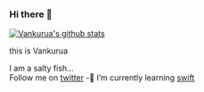 ### Hi there 👋   
[![Vankurua's github stats](https://github-readme-stats.vercel.app/api?username=Vankurua&show_icons=true)](https://github.com/anuraghazra/github-readme-stats)

this is Vankurua

I am a salty fish...  
Follow me on [twitter](https://twitter.com/Vankurua)
-🌱 I’m currently learning [swift](https://github.com/apple/swift)   
 

<!--
**Vankurua/Vankurua** is a ✨ _special_ ✨ repository because its `README.md` (this file) appears on your GitHub profile.

Here are some ideas to get you started:

- 🔭 I’m currently working on ...
- 🌱 I’m currently learning swift
- 👯 I’m looking to collaborate on ...
- 🤔 I’m looking for help with ...
- 💬 Ask me about ...
- 📫 How to reach me: ...
- 😄 Pronouns: ...
- ⚡ Fun fact: ...
-->
